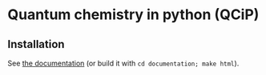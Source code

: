 # Quantum chemistry in python (QCiP)

## Installation

See [the documentation](./documentation/source/install.rst) (or build it with `cd documentation; make html`).

